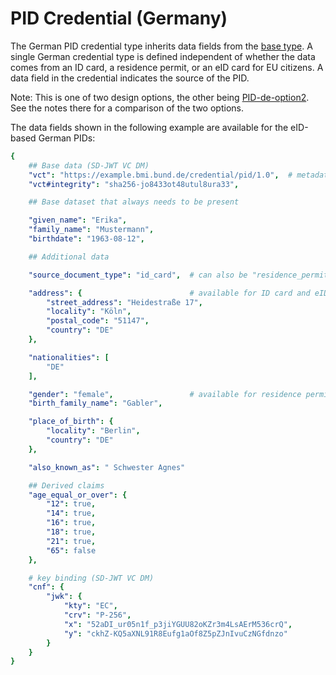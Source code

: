# PID Credential (Germany)

The German PID credential type inherits data fields from the [base
type](../PID-base/). A single German credential type is defined independent of
whether the data comes from an ID card, a residence permit, or an eID card for EU
citizens. A data field in the credential indicates the source of the PID.

Note: This is one of two design options, the other being
[PID-de-option2](../PID-de-option2/). See the notes there for a comparison of
the two options.

The data fields shown in the following example are available for the eID-based
German PIDs:

```yaml
{
    ## Base data (SD-JWT VC DM)
    "vct": "https://example.bmi.bund.de/credential/pid/1.0",  # metadata would define this as an extension of the base type https://example.eudi.eu/credential/pid/1.0
    "vct#integrity": "sha256-jo8433ot48utul8ura33",

    ## Base dataset that always needs to be present

    "given_name": "Erika",
    "family_name": "Mustermann",
    "birthdate": "1963-08-12",

    ## Additional data

    "source_document_type": "id_card",  # can also be "residence_permit" or "eu_citizen_eid_card"

    "address": {                        # available for ID card and eID card for EU citizens only
        "street_address": "Heidestraße 17",
        "locality": "Köln",
        "postal_code": "51147",
        "country": "DE"
    },

    "nationalities": [
        "DE"
    ],

    "gender": "female",                 # available for residence permit only
    "birth_family_name": "Gabler",

    "place_of_birth": {
        "locality": "Berlin",
        "country": "DE"
    },

    "also_known_as": " Schwester Agnes"

    ## Derived claims
    "age_equal_or_over": {
        "12": true,
        "14": true,
        "16": true,
        "18": true,
        "21": true,
        "65": false
    },

    # key binding (SD-JWT VC DM)
    "cnf": {
        "jwk": {
            "kty": "EC",
            "crv": "P-256",
            "x": "52aDI_ur05n1f_p3jiYGUU82oKZr3m4LsAErM536crQ",
            "y": "ckhZ-KQ5aXNL91R8Eufg1aOf8Z5pZJnIvuCzNGfdnzo"
        }
    }
}
```
